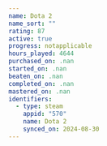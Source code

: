 ```yaml
---
name: Dota 2
name_sort: ""
rating: 87
active: true
progress: notapplicable
hours_played: 4644
purchased_on: .nan
started_on: .nan
beaten_on: .nan
completed_on: .nan
mastered_on: .nan
identifiers:
  - type: steam
    appid: "570"
    name: Dota 2
    synced_on: 2024-08-30
---
```

